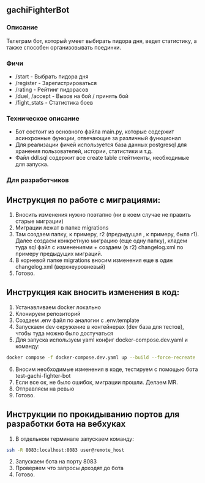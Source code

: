## gachiFighterBot

### Описание
Телеграм бот, который умеет выбирать пидора дня, ведет статистику, а также способен организовывать поединки. 

### Фичи
- /start - Выбрать пидора дня
- /register - Зарегистрироваться
- /rating - Рейтинг пидорасов
- /duel, /accept - Вызов на бой / принять бой
- /fight_stats - Статистика боев

### Техническое описание
- Бот состоит из основного файла main.py, которые содержит асинхронные функции, отвечающие за различный функционал
- Для реализации фичей используется база данных postgresql для хранения пользователей, истории, статистики и т.д. 
- Файл ddl.sql содержит все create table стейтменты, необходимые для запуска. 

### Для разработчиков
## Инструкция по работе с миграциями:
1) Вносить изменения нужно поэтапно (ни в коем случае не править старые миграции)
2) Миграции лежат в папке migrations
3) Там создаем папку, к примеру, r2 (предыдущая , к примеру, была r1). Далее создаем конкретную миграцию (еще одну папку), кладем туда sql файл с изменениями + создаем (в r2) changelog.xml по примеру предыдущих миграций.
4) В корневой папке migrations вносим изменения еще в один changelog.xml (верхнеуровневый)
5) Готово. 

## Инструкция как вносить изменения в код:
1) Устанавливаем docker локально
2) Клонируем репозиторий
3) Создаем .env файл по аналогии с .env.template
4) Запускаем dev окружение в контейнерах (dev база для тестов), чтобы туда можно было достучаться
5) Для запуска используем yaml конфиг docker-compose.dev.yaml и команду:
```sh
docker compose -f docker-compose.dev.yaml up --build --force-recreate
```
6) Вносим необходимые изменения в коде, тестируем с помощью бота test-gachi-fighter-bot
7) Если все ок, не было ошибок, миграции прошли. Делаем MR.
8) Отправляем на ревью
9) Готово.

## Инструкции по прокидыванию портов для разработки бота на вебхуках
1) В отдельном терминале запускаем команду:
```sh
ssh -R 8083:localhost:8083 user@remote_host
```
2) Запускаем бота на порту 8083
3) Проверяем что запросы доходят до бота
4) Готово.
